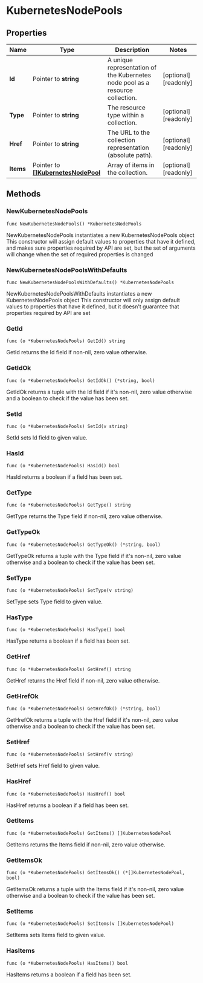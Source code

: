 # KubernetesNodePools

## Properties

|Name | Type | Description | Notes|
|------------ | ------------- | ------------- | -------------|
|**Id** | Pointer to **string** | A unique representation of the Kubernetes node pool as a resource collection. | [optional] [readonly] |
|**Type** | Pointer to **string** | The resource type within a collection. | [optional] [readonly] |
|**Href** | Pointer to **string** | The URL to the collection representation (absolute path). | [optional] [readonly] |
|**Items** | Pointer to [**[]KubernetesNodePool**](KubernetesNodePool.md) | Array of items in the collection. | [optional] [readonly] |

## Methods

### NewKubernetesNodePools

`func NewKubernetesNodePools() *KubernetesNodePools`

NewKubernetesNodePools instantiates a new KubernetesNodePools object
This constructor will assign default values to properties that have it defined,
and makes sure properties required by API are set, but the set of arguments
will change when the set of required properties is changed

### NewKubernetesNodePoolsWithDefaults

`func NewKubernetesNodePoolsWithDefaults() *KubernetesNodePools`

NewKubernetesNodePoolsWithDefaults instantiates a new KubernetesNodePools object
This constructor will only assign default values to properties that have it defined,
but it doesn't guarantee that properties required by API are set

### GetId

`func (o *KubernetesNodePools) GetId() string`

GetId returns the Id field if non-nil, zero value otherwise.

### GetIdOk

`func (o *KubernetesNodePools) GetIdOk() (*string, bool)`

GetIdOk returns a tuple with the Id field if it's non-nil, zero value otherwise
and a boolean to check if the value has been set.

### SetId

`func (o *KubernetesNodePools) SetId(v string)`

SetId sets Id field to given value.

### HasId

`func (o *KubernetesNodePools) HasId() bool`

HasId returns a boolean if a field has been set.

### GetType

`func (o *KubernetesNodePools) GetType() string`

GetType returns the Type field if non-nil, zero value otherwise.

### GetTypeOk

`func (o *KubernetesNodePools) GetTypeOk() (*string, bool)`

GetTypeOk returns a tuple with the Type field if it's non-nil, zero value otherwise
and a boolean to check if the value has been set.

### SetType

`func (o *KubernetesNodePools) SetType(v string)`

SetType sets Type field to given value.

### HasType

`func (o *KubernetesNodePools) HasType() bool`

HasType returns a boolean if a field has been set.

### GetHref

`func (o *KubernetesNodePools) GetHref() string`

GetHref returns the Href field if non-nil, zero value otherwise.

### GetHrefOk

`func (o *KubernetesNodePools) GetHrefOk() (*string, bool)`

GetHrefOk returns a tuple with the Href field if it's non-nil, zero value otherwise
and a boolean to check if the value has been set.

### SetHref

`func (o *KubernetesNodePools) SetHref(v string)`

SetHref sets Href field to given value.

### HasHref

`func (o *KubernetesNodePools) HasHref() bool`

HasHref returns a boolean if a field has been set.

### GetItems

`func (o *KubernetesNodePools) GetItems() []KubernetesNodePool`

GetItems returns the Items field if non-nil, zero value otherwise.

### GetItemsOk

`func (o *KubernetesNodePools) GetItemsOk() (*[]KubernetesNodePool, bool)`

GetItemsOk returns a tuple with the Items field if it's non-nil, zero value otherwise
and a boolean to check if the value has been set.

### SetItems

`func (o *KubernetesNodePools) SetItems(v []KubernetesNodePool)`

SetItems sets Items field to given value.

### HasItems

`func (o *KubernetesNodePools) HasItems() bool`

HasItems returns a boolean if a field has been set.




